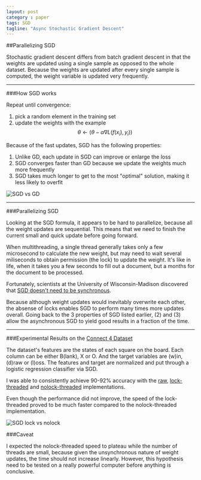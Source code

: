 ```yaml
---
layout: post
category : paper
tags: SGD
tagline: "Async Stochastic Gradient Descent"
---
```


##Parallelizing SGD

Stochastic gradient descent differs from batch gradient descent in that the weights are updated using a single sample as opposed to the whole dataset. Because the weights are updated after every single sample is computed, the weight variable is updated very frequently.

---

###How SGD works

Repeat until convergence: 
1. pick a random element in the training set
2. update the weights with the example
$$\theta \leftarrow (\theta - \alpha \nabla L(f(x_i), y_i)) $$

Because of the fast updates, SGD has the following properties:
1. Unlike GD, each update in SGD can improve or enlarge the loss
2. SGD converges faster than GD because we update the weights much more frequently
3. SGD takes much longer to get to the most "optimal" solution, making it less likely to overfit

![SGD vs GD]({{site.imgrepo}}/sgdvsgd.png )

---

###Parallelizing SGD

Looking at the SGD formula, it appears to be hard to parallelize, because all the weight updates are sequential. This means that we need to finish the current small and quick update before going forward.

When multithreading, a single thread generally takes only a few microsecond to calculate the new weight, but may need to wait several miliseconds to obtain permission (the lock) to update the weight. It's like in life, when it takes you a few seconds to fill out a document, but a months for the document to be processed.

Fortunately, scientists at the University of Wisconsin-Madison discovered that [SGD doesn't need to be synchronous](https://www.eecs.berkeley.edu/~brecht/papers/hogwildTR.pdf).

Because although weight updates would inevitably overwrite each other, the absense of locks enables SGD to perform many times more updates overall. Going back to the 3 properties of SGD listed earlier, (2) and (3) allow the asynchronous SGD to yield good results in a fraction of the time. 

---

###Experimental Results on the [Connect 4 Dataset](https://archive.ics.uci.edu/ml/datasets/Connect-4)

The dataset's features are the states of each square on the board. Each column can be either B(lank), X or O. And the target variables are (w)in, (d)raw or (l)oss. The features and target are normalized and put through a logistic regression classifier via SGD.

I was able to consistently achieve 90-92% accuracy with the [raw](https://github.com/jxieeducation/AsyncSGD_exp/blob/master/connect4/sync.py), [lock-threaded](https://github.com/jxieeducation/AsyncSGD_exp/blob/master/connect4/async_lock.py) and [nolock-threaded](https://github.com/jxieeducation/AsyncSGD_exp/blob/master/connect4/async_nolock.py) implementations. 

Even though the performance did not improve, the speed of the lock-threaded proved to be much faster compared to the nolock-threaded implementation. 

![SGD lock vs nolock]({{site.imgrepo}}/sgd-no-lock.png )

###Caveat

I expected the nolock-threaded speed to plateau while the number of threads are small, because given the unsynchronous nature of weight updates, the time should not increase linearly. However, this hypothesis need to be tested on a really powerful computer before anything is conclusive. 
